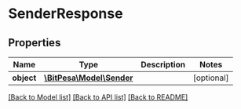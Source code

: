 # SenderResponse

## Properties
Name | Type | Description | Notes
------------ | ------------- | ------------- | -------------
**object** | [**\BitPesa\Model\Sender**](Sender.md) |  | [optional] 

[[Back to Model list]](../README.md#documentation-for-models) [[Back to API list]](../README.md#documentation-for-api-endpoints) [[Back to README]](../README.md)


